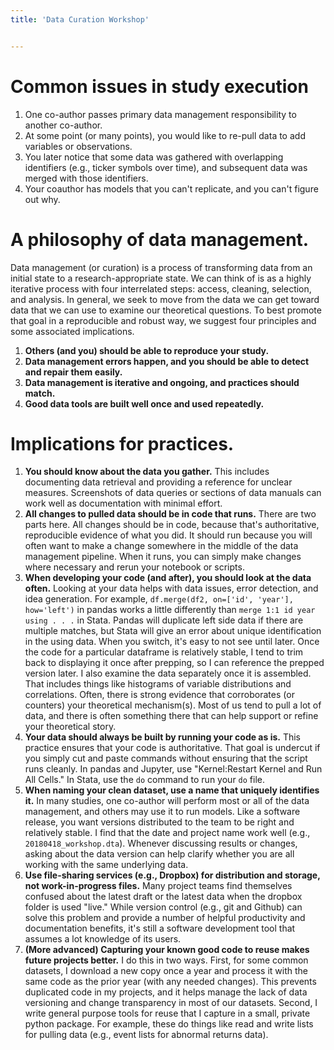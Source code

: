 ```yaml
---
title: 'Data Curation Workshop'


---
```


# Common issues in study execution

1. One co-author passes primary data management responsibility to another co-author.
1. At some point (or many points), you would like to re-pull data to add variables or observations.
1. You later notice that some data was gathered with overlapping identifiers (e.g., ticker symbols over time), and subsequent data was merged with those identifiers.
1. Your coauthor has models that you can't replicate, and you can't figure out why.


# A philosophy of data management.

Data management (or curation) is a process of transforming data from an initial state to a research-appropriate state.
We can think of is as a highly iterative process with four interrelated steps: access, cleaning, selection, and analysis.
In general, we seek to move from the data we can get toward data that we can use to examine our theoretical questions.
To best promote that goal in a reproducible and robust way, we suggest four principles and some associated implications.

1. **Others (and you) should be able to reproduce your study.**
1. **Data management errors happen, and you should be able to detect and repair them easily.**
1. **Data management is iterative and ongoing, and practices should match.**
1. **Good data tools are built well once and used repeatedly.**


# Implications for practices.

1. **You should know about the data you gather.** This includes documenting data retrieval and providing a reference for unclear measures. Screenshots of data queries or sections of data manuals can work well as documentation with minimal effort.
1. **All changes to pulled data should be in code that runs.** There are two parts here. All changes should be in code, because that's authoritative, reproducible  evidence of what you did. It should run because you will often want to make a change somewhere in the middle of the data management pipeline. When it runs, you can simply make changes where necessary and rerun your notebook or scripts.
1. **When developing your code (and after), you should look at the data often.** Looking at your data helps with data issues, error detection, and idea generation. For example, `df.merge(df2, on=['id', 'year'], how='left')` in pandas works a little differently than `merge 1:1 id year using . . .` in Stata. Pandas will duplicate left side data if there are multiple matches, but Stata will give an error about unique identification in the using data. When you switch, it's easy to not see until later. Once the code for a particular dataframe is relatively stable, I tend to trim back to displaying it once after prepping, so I can reference the prepped version later. I also examine the data separately once it is assembled. That includes things like histograms of variable distributions and correlations. Often, there is strong evidence that corroborates (or counters) your theoretical mechanism(s). Most of us tend to pull a lot of data, and there is often something there that can help support or refine your theoretical story.
1. **Your data should always be built by running your code as is.** This practice ensures that your code is authoritative. That goal is undercut if you simply cut and paste commands without ensuring that the script runs cleanly. In pandas and Jupyter, use "Kernel:Restart Kernel and Run All Cells." In Stata, use the `do` command to run your `do` file.
1. **When naming your clean dataset, use a name that uniquely identifies it.** In many studies, one co-author will perform most or all of the data management, and others may use it to run models. Like a software release, you want versions distributed to the team to be right and relatively stable. I find that the date and project name work well (e.g., `20180418_workshop.dta`). Whenever discussing results or changes, asking about the data version can help clarify whether you are all working with the same underlying data.
1. **Use file-sharing services (e.g., Dropbox) for distribution and storage, not work-in-progress files.** Many project teams find themselves confused about the latest draft or the latest data when the dropbox folder is used "live." While version control (e.g., git and Github) can solve this problem and provide a number of helpful productivity and documentation benefits, it's still a software development tool that assumes a lot knowledge of its users.
1. **(More advanced) Capturing your known good code to reuse makes future projects better.** I do this in two ways. First, for some common datasets, I download a new copy once a year and process it with the same code as the prior year (with any needed changes). This prevents duplicated code in my projects, and it helps manage the lack of data versioning and change transparency in most of our datasets. Second, I write general purpose tools for reuse that I capture in a small, private python package. For example, these do things like read and write lists for pulling data (e.g., event lists for abnormal returns data).
